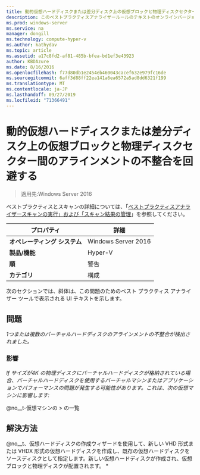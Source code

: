```yaml
---
title: 動的仮想ハードディスクまたは差分ディスク上の仮想ブロックと物理ディスクセクター間のアラインメントの不整合を回避する
description: このベストプラクティスアナライザールールのテキストのオンラインバージョン。
ms.prod: windows-server
ms.service: na
manager: dongill
ms.technology: compute-hyper-v
ms.author: kathydav
ms.topic: article
ms.assetid: a17c8fd2-af81-485b-bfea-bd1ef3e43923
author: KBDAzure
ms.date: 8/16/2016
ms.openlocfilehash: f77d80db1e2454eb460043cacef632e979fc16de
ms.sourcegitcommit: 6aff3d88ff22ea141a6ea6572a5ad8dd6321f199
ms.translationtype: MT
ms.contentlocale: ja-JP
ms.lasthandoff: 09/27/2019
ms.locfileid: "71366491"
---
```

# <a name="avoid-alignment-inconsistencies-between-virtual-blocks-and-physical-disk-sectors-on-dynamic-virtual-hard-disks-or-differencing-disks"></a>動的仮想ハードディスクまたは差分ディスク上の仮想ブロックと物理ディスクセクター間のアラインメントの不整合を回避する

>適用先:Windows Server 2016

ベストプラクティスとスキャンの詳細については、「[ベストプラクティスアナライザースキャンの実行」および「スキャン結果の管理](https://go.microsoft.com/fwlink/p/?LinkID=223177)」を参照してください。  
  
|プロパティ|詳細|  
|-|-|  
|**オペレーティング システム**|Windows Server 2016|  
|**製品/機能**|Hyper-V|  
|**順**|警告|  
|**カテゴリ**|構成|  
  
次のセクションでは、斜体は、この問題のためのベスト プラクティス アナライザー ツールで表示される UI テキストを示します。  
  
## <a name="issue"></a>問題  
*1つまたは複数のバーチャルハードディスクのアラインメントの不整合が検出されました。*  
  
### <a name="impact"></a>影響  
*If サイズが4K の物理ディスクにバーチャルハードディスクが格納されている場合、バーチャルハードディスクを使用するバーチャルマシンまたはアプリケーションでパフォーマンスの問題が発生する可能性があります。これは、次の仮想マシンに影響します:*  
  
@no__t-仮想マシンの > の一覧  
  
## <a name="resolution"></a>解決方法  
@no__t、仮想ハードディスクの作成ウィザードを使用して、新しい VHD 形式または VHDX 形式の仮想ハードディスクを作成し、既存の仮想ハードディスクをソースディスクとして指定します。新しい仮想ハードディスクが作成され、仮想ブロックと物理ディスクが配置されます。 *  
  


